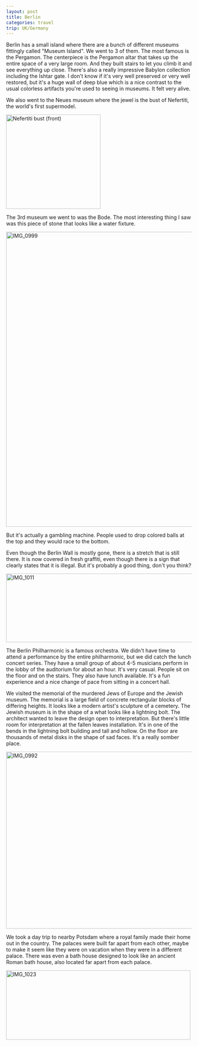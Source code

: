 ```yaml
---
layout: post
title: Berlin
categories: travel
trip: UK/Germany
---
```


Berlin has a small island where there are a bunch of different museums fittingly called "Museum Island". We went to 3 of them. The most famous is the Pergamon. The centerpiece is the Pergamon altar that takes up the entire space of a very large room. And they built stairs to let you climb it and see everything up close. There's also a really impressive Babylon collection including the Ishtar gate. I don't know if it's very well preserved or very well restored, but it's a huge wall of deep blue which is a nice contrast to the usual colorless artifacts you're used to seeing in museums. It felt very alive.

We also went to the Neues museum where the jewel is the bust of Nefertiti, the world's first supermodel.

<a title="By Magnus Manske (Created by Magnus Manske.) [GFDL (http://www.gnu.org/copyleft/fdl.html), CC-BY-SA-3.0 (http://creativecommons.org/licenses/by-sa/3.0/) or CC-BY-SA-2.5-2.0-1.0 (http://creativecommons.org/licenses/by-sa/2.5-2.0-1.0)], via Wikimedia Commons" href="http://commons.wikimedia.org/wiki/File%3ANefertiti_bust_(front).jpg"><img width="256" alt="Nefertiti bust (front)" src="//upload.wikimedia.org/wikipedia/commons/thumb/f/f9/Nefertiti_bust_%28front%29.jpg/256px-Nefertiti_bust_%28front%29.jpg"/></a>

The 3rd museum we went to was the Bode. The most interesting thing I saw was this piece of stone that looks like a water fixture.

<a href="http://www.flickr.com/photos/ordinaryzelig/9234804901/" title="IMG_0999 by zeliggusgus, on Flickr"><img src="http://farm3.staticflickr.com/2827/9234804901_0e8c484b13_z.jpg" width="600" height="800" alt="IMG_0999"></a>

But it's actually a gambling machine. People used to drop colored balls at the top and they would race to the bottom.

Even though the Berlin Wall is mostly gone, there is a stretch that is still there. It is now covered in fresh graffiti, even though there is a sign that clearly states that it is illegal. But it's probably a good thing, don't you think?

<a href="http://www.flickr.com/photos/ordinaryzelig/9237595958/" title="IMG_1011 by zeliggusgus, on Flickr"><img src="http://farm8.staticflickr.com/7416/9237595958_d4e0d5b26d_c.jpg" width="800" height="186" alt="IMG_1011"></a>

The Berlin Philharmonic is a famous orchestra. We didn't have time to attend a performance by the entire philharmonic, but we did catch the lunch concert series. They have a small group of about 4-5 musicians perform in the lobby of the auditorium for about an hour. It's very casual. People sit on the floor and on the stairs. They also have lunch available. It's a fun experience and a nice change of pace from sitting in a concert hall.

We visited the memorial of the murdered Jews of Europe and the Jewish museum. The memorial is a large field of concrete rectangular blocks of differing heights. It looks like a modern artist's sculpture of a cemetery. The Jewish museum is in the shape of a what looks like a lightning bolt. The architect wanted to leave the design open to interpretation. But there's little room for interpretation at the fallen leaves installation. It's in one of the bends in the lightning bolt building and tall and hollow. On the floor are thousands of metal disks in the shape of sad faces. It's a really somber place.

<a href="http://www.flickr.com/photos/ordinaryzelig/9237605376/" title="IMG_0992 by zeliggusgus, on Flickr"><img src="http://farm3.staticflickr.com/2867/9237605376_aa8f66864a.jpg" width="640" height="480" alt="IMG_0992"></a>

We took a day trip to nearby Potsdam where a royal family made their home out in the country. The palaces were built far apart from each other, maybe to make it seem like they were on vacation when they were in a different palace. There was even a bath house designed to look like an ancient Roman bath house, also located far apart from each palace.

<a href="http://www.flickr.com/photos/ordinaryzelig/9234827161/" title="IMG_1023 by zeliggusgus, on Flickr"><img src="http://farm4.staticflickr.com/3694/9234827161_05294f50e7.jpg" width="500" height="188" alt="IMG_1023"></a>
